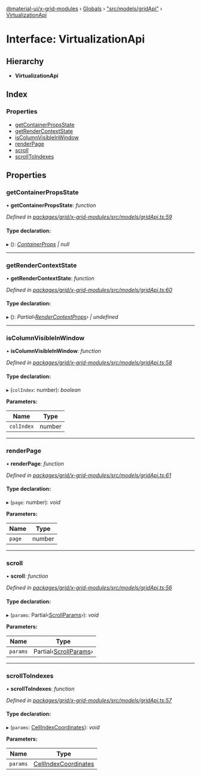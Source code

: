 [@material-ui/x-grid-modules](../README.md) › [Globals](../globals.md) › ["src/models/gridApi"](../modules/_src_models_gridapi_.md) › [VirtualizationApi](_src_models_gridapi_.virtualizationapi.md)

# Interface: VirtualizationApi

## Hierarchy

- **VirtualizationApi**

## Index

### Properties

- [getContainerPropsState](_src_models_gridapi_.virtualizationapi.md#getcontainerpropsstate)
- [getRenderContextState](_src_models_gridapi_.virtualizationapi.md#getrendercontextstate)
- [isColumnVisibleInWindow](_src_models_gridapi_.virtualizationapi.md#iscolumnvisibleinwindow)
- [renderPage](_src_models_gridapi_.virtualizationapi.md#renderpage)
- [scroll](_src_models_gridapi_.virtualizationapi.md#scroll)
- [scrollToIndexes](_src_models_gridapi_.virtualizationapi.md#scrolltoindexes)

## Properties

### getContainerPropsState

• **getContainerPropsState**: _function_

_Defined in [packages/grid/x-grid-modules/src/models/gridApi.ts:59](https://github.com/mui-org/material-ui-x/blob/a679779/packages/grid/x-grid-modules/src/models/gridApi.ts#L59)_

#### Type declaration:

▸ (): _[ContainerProps](_src_models_containerprops_.containerprops.md) | null_

---

### getRenderContextState

• **getRenderContextState**: _function_

_Defined in [packages/grid/x-grid-modules/src/models/gridApi.ts:60](https://github.com/mui-org/material-ui-x/blob/a679779/packages/grid/x-grid-modules/src/models/gridApi.ts#L60)_

#### Type declaration:

▸ (): _Partial‹[RenderContextProps](../modules/_src_models_rendercontextprops_.md#rendercontextprops)› | undefined_

---

### isColumnVisibleInWindow

• **isColumnVisibleInWindow**: _function_

_Defined in [packages/grid/x-grid-modules/src/models/gridApi.ts:58](https://github.com/mui-org/material-ui-x/blob/a679779/packages/grid/x-grid-modules/src/models/gridApi.ts#L58)_

#### Type declaration:

▸ (`colIndex`: number): _boolean_

**Parameters:**

| Name       | Type   |
| ---------- | ------ |
| `colIndex` | number |

---

### renderPage

• **renderPage**: _function_

_Defined in [packages/grid/x-grid-modules/src/models/gridApi.ts:61](https://github.com/mui-org/material-ui-x/blob/a679779/packages/grid/x-grid-modules/src/models/gridApi.ts#L61)_

#### Type declaration:

▸ (`page`: number): _void_

**Parameters:**

| Name   | Type   |
| ------ | ------ |
| `page` | number |

---

### scroll

• **scroll**: _function_

_Defined in [packages/grid/x-grid-modules/src/models/gridApi.ts:56](https://github.com/mui-org/material-ui-x/blob/a679779/packages/grid/x-grid-modules/src/models/gridApi.ts#L56)_

#### Type declaration:

▸ (`params`: Partial‹[ScrollParams](_src_hooks_utils_usescrollfn_.scrollparams.md)›): _void_

**Parameters:**

| Name     | Type                                                                   |
| -------- | ---------------------------------------------------------------------- |
| `params` | Partial‹[ScrollParams](_src_hooks_utils_usescrollfn_.scrollparams.md)› |

---

### scrollToIndexes

• **scrollToIndexes**: _function_

_Defined in [packages/grid/x-grid-modules/src/models/gridApi.ts:57](https://github.com/mui-org/material-ui-x/blob/a679779/packages/grid/x-grid-modules/src/models/gridApi.ts#L57)_

#### Type declaration:

▸ (`params`: [CellIndexCoordinates](_src_models_rows_.cellindexcoordinates.md)): _void_

**Parameters:**

| Name     | Type                                                              |
| -------- | ----------------------------------------------------------------- |
| `params` | [CellIndexCoordinates](_src_models_rows_.cellindexcoordinates.md) |
